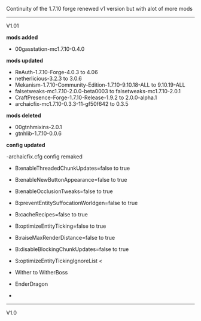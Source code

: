 Continuity of the 1.7.10 forge renewed v1 version but with alot of more mods

---------------------------------------------------------------------------------

V1.01

**mods added**

* 00gasstation-mc1.7.10-0.4.0

**mods updated**

* ReAuth-1.7.10-Forge-4.0.3 to 4.06
* netherlicious-3.2.3 to 3.0.6
* Mekanism-1.7.10-Community-Edition-1.7.10-9.10.18-ALL to 9.10.19-ALL
* falsetweaks-mc1.7.10-2.0.0-beta0003 to falsetweaks-mc1.7.10-2.0.1
* CraftPresence-Forge-1.7.10-Release-1.9.2 to 2.0.0-alpha.1
* archaicfix-mc1.7.10-0.3.3-11-gf50f642 to 0.3.5

**mods deleted**

* 00gtnhmixins-2.0.1
* gtnhlib-1.7.10-0.0.6

**config updated**

-archaicfix.cfg
config remaked 

* B:enableThreadedChunkUpdates=false to true
* B:enableNewButtonAppearance=false to true
* B:enableOcclusionTweaks=false to true
* B:preventEntitySuffocationWorldgen=false to true
* B:cacheRecipes=false to true
* B:optimizeEntityTicking=false to true
* B:raiseMaxRenderDistance=false to true
* B:disableBlockingChunkUpdates=false to true

* S:optimizeEntityTickingIgnoreList <
* Wither to WitherBoss
* EnderDragon
* >

---------------------------------------------------------------------------------

V1.0
